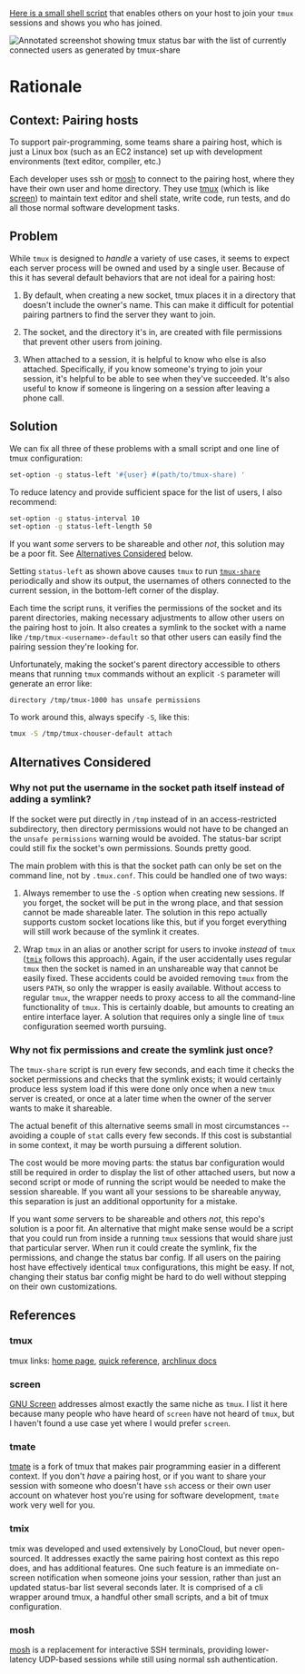 [Here is a small shell script](tmux-share) that enables others on your host to
join your `tmux` sessions and shows you who has joined.

![Annotated screenshot showing tmux status bar with the list of currently
connected users as generated by tmux-share](/demo1.png)

# Rationale

## Context: Pairing hosts

To support pair-programming, some teams share a pairing host, which is just a
Linux box (such as an EC2 instance) set up with development environments (text
editor, compiler, etc.)

Each developer uses ssh or [mosh](#mosh) to connect to the pairing host, where
they have their own user and home directory. They use [tmux](#tmux) (which is
like [screen](#screen)) to maintain text editor and shell state, write code, run
tests, and do all those normal software development tasks.

## Problem

While `tmux` is designed to _handle_ a variety of use cases, it seems to expect
each server process will be owned and used by a single user.  Because of this it
has several default behaviors that are not ideal for a pairing host:

1. By default, when creating a new socket, tmux places it in a directory that
   doesn't include the owner's name. This can make it difficult for potential
   pairing partners to find the server they want to join.

2. The socket, and the directory it's in, are created with file permissions that
   prevent other users from joining.

3. When attached to a session, it is helpful to know who else is also attached.
   Specifically, if you know someone's trying to join your session, it's helpful
   to be able to see when they've succeeded. It's also useful to know if someone
   is lingering on a session after leaving a phone call.

## Solution

We can fix all three of these problems with a small script and one line of tmux
configuration:

``` sh
set-option -g status-left '#{user} #(path/to/tmux-share) '
```

To reduce latency and provide sufficient space for the list of users, I also
recommend:

``` sh
set-option -g status-interval 10
set-option -g status-left-length 50
```

If you want _some_ servers to be shareable and other _not_, this solution may be a poor fit. See [Alternatives Considered](#alternatives-considered) below.

Setting `status-left` as shown above causes `tmux` to run
[`tmux-share`](tmux-share) periodically and show its output, the
usernames of others connected to the current session, in the bottom-left corner
of the display.

Each time the script runs, it verifies the permissions of the socket and its
parent directories, making necessary adjustments to allow other users on the
pairing host to join.  It also creates a symlink to the socket with a name like
`/tmp/tmux-<username>-default` so that other users can easily find the pairing
session they're looking for.

Unfortunately, making the socket's parent directory accessible to others means
that running `tmux` commands without an explicit `-S` parameter will generate an
error like:

```
directory /tmp/tmux-1000 has unsafe permissions
```

To work around this, always specify `-S`, like this:

``` sh
tmux -S /tmp/tmux-chouser-default attach
```

## Alternatives Considered

### Why not put the username in the socket path itself instead of adding a symlink?

If the socket were put directly in `/tmp` instead of in an access-restricted
subdirectory, then directory permissions would not have to be changed an the
`unsafe permissions` warning would be avoided. The status-bar script could still
fix the socket's own permissions. Sounds pretty good.

The main problem with this is that the socket path can only be set on the
command line, not by `.tmux.conf`. This could be handled one of two ways:

1. Always remember to use the `-S` option when creating new sessions. If you
   forget, the socket will be put in the wrong place, and that session cannot be
   made shareable later. The solution in this repo actually supports custom
   socket locations like this, but if you forget everything will still work
   because of the symlink it creates.
   
2. Wrap `tmux` in an alias or another script for users to invoke _instead_ of
   `tmux` ([`tmix`](#tmix) follows this approach). Again, if the user
   accidentally uses regular `tmux` then the socket is named in an unshareable
   way that cannot be easily fixed. These accidents could be avoided removing
   `tmux` from the users `PATH`, so only the wrapper is easily available.
   Without access to regular `tmux`, the wrapper needs to proxy access to all
   the command-line functionality of `tmux`. This is certainly doable, but
   amounts to creating an entire interface layer. A solution that requires only
   a single line of `tmux` configuration seemed worth pursuing.
   
### Why not fix permissions and create the symlink just once?

The `tmux-share` script is run every few seconds, and each time it checks
the socket permissions and checks that the symlink exists; it would certainly
produce less system load if this were done only once when a new `tmux` server is
created, or once at a later time when the owner of the server wants to make it
shareable.

The actual benefit of this alternative seems small in most circumstances --
avoiding a couple of `stat` calls every few seconds. If this cost is substantial
in some context, it may be worth pursuing a different solution.

The cost would be more moving parts: the status bar configuration would still be
required in order to display the list of other attached users, but now a second
script or mode of running the script would be needed to make the session
shareable. If you want all your sessions to be shareable anyway, this separation
is just an additional opportunity for a mistake.

If you want _some_ servers to be shareable and others _not_, this repo's
solution is a poor fit. An alternative that might make sense would be a script
that you could run from inside a running `tmux` sessions that would share just
that particular server. When run it could create the symlink, fix the
permissions, and change the status bar config. If all users on the pairing host
have effectively identical `tmux` configurations, this might be easy. If not,
changing their status bar config might be hard to do well without stepping on
their own customizations.

## References

### tmux

tmux links: [home page](https://github.com/tmux/tmux/wiki), [quick
reference](https://quickref.me/tmux.html), [archlinux
docs](https://wiki.archlinux.org/title/Tmux)

### screen

[GNU Screen](https://www.gnu.org/software/screen/) addresses almost exactly the
same niche as `tmux`. I list it here because many people who have heard of
`screen` have not heard of `tmux`, but I haven't found a use case yet where I
would prefer `screen`.

### tmate

[tmate](https://tmate.io/) is a fork of tmux that makes pair programming easier
in a different context. If you don't _have_ a pairing host, or if you want to
share your session with someone who doesn't have `ssh` access or their own user
account on whatever host you're using for software development, `tmate` work
very well for you.

### tmix

tmix was developed and used extensively by LonoCloud, but never open-sourced. It
addresses exactly the same pairing host context as this repo does, and has
additional features. One such feature is an immediate on-screen notification
when someone joins your session, rather than just an updated status-bar list
several seconds later. It is comprised of a cli wrapper around tmux, a handful
other small scripts, and a bit of tmux configuration.

### mosh

[mosh](https://mosh.org/) is a replacement for interactive SSH terminals,
providing lower-latency UDP-based sessions while still using normal ssh
authentication.
